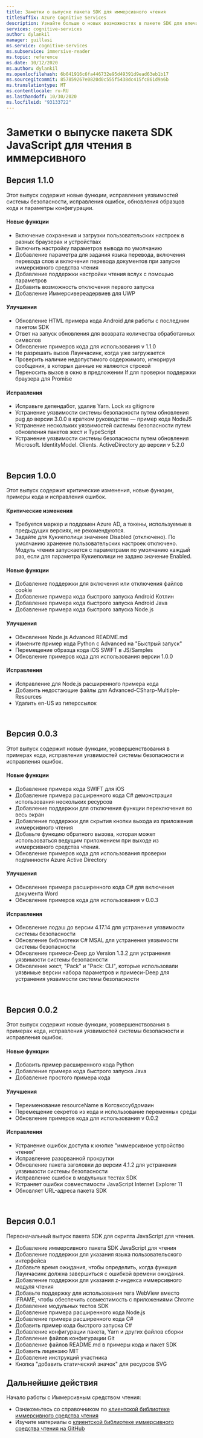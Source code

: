 ```yaml
---
title: Заметки о выпуске пакета SDK для иммерсивного чтения
titleSuffix: Azure Cognitive Services
description: Узнайте больше о новых возможностях в пакете SDK для впечатляющих средств чтения.
services: cognitive-services
author: dylankil
manager: guillasi
ms.service: cognitive-services
ms.subservice: immersive-reader
ms.topic: reference
ms.date: 10/12/2020
ms.author: dylankil
ms.openlocfilehash: 6b041916c6fa446732e95d49391d9ead63eb1b17
ms.sourcegitcommit: 857859267e0820d0c555f5438dc415fc861d9a6b
ms.translationtype: MT
ms.contentlocale: ru-RU
ms.lasthandoff: 10/30/2020
ms.locfileid: "93133722"
---
```

# <a name="immersive-reader-javascript-sdk-release-notes"></a>Заметки о выпуске пакета SDK JavaScript для чтения в иммерсивного

## <a name="version-110"></a>Версия 1.1.0

Этот выпуск содержит новые функции, исправления уязвимостей системы безопасности, исправления ошибок, обновления образцов кода и параметры конфигурации.

#### <a name="new-features"></a>Новые функции

* Включение сохранения и загрузки пользовательских настроек в разных браузерах и устройствах
* Включить настройку параметров вывода по умолчанию
* Добавление параметра для задания языка перевода, включения перевода слов и включения перевода документов при запуске иммерсивного средства чтения
* Добавление поддержки настройки чтения вслух с помощью параметров
* Добавить возможность отключения первого запуска
* Добавление Иммерсивереадервиев для UWP

#### <a name="improvements"></a>Улучшения

* Обновление HTML примера кода Android для работы с последним пакетом SDK
* Ответ на запуск обновления для возврата количества обработанных символов
* Обновление примеров кода для использования v 1.1.0
* Не разрешать вызов Лаунчасинк, когда уже загружается
* Проверить наличие недопустимого содержимого, игнорируя сообщения, в которых данные не являются строкой
* Переносить вызов в окно в предложении If для проверки поддержки браузера для Promise

#### <a name="fixes"></a>Исправления

* Исправьте депендабот, удалив Yarn. Lock из gitignore
* Устранение уязвимости системы безопасности путем обновления pug до версии 3.0.0 в кратком руководстве — пример кода NodeJS
* Устранение нескольких уязвимостей системы безопасности путем обновления пакетов жест и TypeScript
* Устранение уязвимости системы безопасности путем обновления Microsoft. IdentityModel. Clients. ActiveDirectory до версии v 5.2.0

<br>

## <a name="version-100"></a>Версия 1.0.0

Этот выпуск содержит критические изменения, новые функции, примеры кода и исправления ошибок.

#### <a name="breaking-changes"></a>Критические изменения

* Требуется маркер и поддомен Azure AD, а токены, используемые в предыдущих версиях, не рекомендуются.
* Задайте для Кукиеполици значение Disabled (отключено). По умолчанию хранение пользовательских настроек отключено. Модуль чтения запускается с параметрами по умолчанию каждый раз, если для параметра Кукиеполици не задано значение Enabled.

#### <a name="new-features"></a>Новые функции

* Добавление поддержки для включения или отключения файлов cookie
* Добавление примера кода быстрого запуска Android Котлин
* Добавление примера кода быстрого запуска Android Java
* Добавление примера кода быстрого запуска Node.js

#### <a name="improvements"></a>Улучшения

* Обновление Node.js Advanced README.md
* Измените пример кода Python с Advanced на "Быстрый запуск"
* Перемещение образца кода iOS SWIFT в JS/Samples
* Обновление примеров кода для использования версии 1.0.0

#### <a name="fixes"></a>Исправления

* Исправление для Node.js расширенного примера кода
* Добавить недостающие файлы для Advanced-CSharp-Multiple-Resources
* Удалить en-US из гиперссылок

<br>

## <a name="version-003"></a>Версия 0.0.3

Этот выпуск содержит новые функции, усовершенствования в примерах кода, исправления уязвимостей системы безопасности и исправления ошибок.

#### <a name="new-features"></a>Новые функции

* Добавление примера кода SWIFT для iOS
* Добавление примера расширенного кода C# демонстрация использования нескольких ресурсов 
* Добавление поддержки для отключения функции переключения во весь экран
* Добавление поддержки для скрытия кнопки выхода из приложения иммерсивного чтения
* Добавьте функцию обратного вызова, которая может использоваться ведущим приложением при выходе из иммерсивного средства чтения.
* Обновление примеров кода для использования проверки подлинности Azure Active Directory

#### <a name="improvements"></a>Улучшения

* Обновление примера расширенного кода C# для включения документа Word
* Обновление примеров кода для использования v 0.0.3

#### <a name="fixes"></a>Исправления

* Обновление лодаш до версии 4.17.14 для устранения уязвимости системы безопасности
* Обновление библиотеки C# MSAL для устранения уязвимости системы безопасности
* Обновление примеси-Deep до Version 1.3.2 для устранения уязвимости системы безопасности
* Обновление жест, "Pack" и "Pack: CLI", которые использовали уязвимые версии набора параметров и примеси-Deep для устранения уязвимости системы безопасности

<br>

## <a name="version-002"></a>Версия 0.0.2

Этот выпуск содержит новые функции, усовершенствования в примерах кода, исправления уязвимостей системы безопасности и исправления ошибок.

#### <a name="new-features"></a>Новые функции

* Добавить пример расширенного кода Python
* Добавление примера кода быстрого запуска Java
* Добавление простого примера кода

#### <a name="improvements"></a>Улучшения

* Переименование resourceName в Когсвкссубдомаин
* Перемещение секретов из кода и использование переменных среды
* Обновление примеров кода для использования v 0.0.2

#### <a name="fixes"></a>Исправления

* Устранение ошибок доступа к кнопке "иммерсивное устройство чтения"
* Исправление разорванной прокрутки
* Обновление пакета заголовки до версии 4.1.2 для устранения уязвимости системы безопасности
* Исправление ошибок в модульных тестах SDK
* Устраняет ошибки совместимости JavaScript Internet Explorer 11
* Обновляет URL-адреса пакета SDK

<br>

## <a name="version-001"></a>Версия 0.0.1

Первоначальный выпуск пакета SDK для скрипта JavaScript для чтения.

* Добавление иммерсивного пакета SDK JavaScript для чтения
* Добавление поддержки для указания языка пользовательского интерфейса
* Добавьте время ожидания, чтобы определить, когда функция Лаунчасинк должна завершиться с ошибкой времени ожидания.
* Добавление поддержки для указания z-индекса иммерсивного модуля чтения
* Добавьте поддержку для использования тега WebView вместо IFRAME, чтобы обеспечить совместимость с приложениями Chrome
* Добавление модульных тестов SDK
* Добавление примера расширенного кода Node.js
* Добавление примера расширенного кода C#
* Добавить пример кода быстрого запуска C#
* Добавление конфигурации пакета, Yarn и других файлов сборки
* Добавление файлов конфигурации Git
* Добавление файлов README.md в примеры кода и пакет SDK
* Добавить лицензию MIT
* Добавление инструкций участника
* Кнопка "добавить статический значок" для ресурсов SVG

## <a name="next-steps"></a>Дальнейшие действия

Начало работы с Иммерсивным средством чтения:

* Ознакомьтесь со справочником по [клиентской библиотеке иммерсивного средства чтения](./reference.md)
* Изучите материалы о [клиентской библиотеке иммерсивного средства чтения на GitHub](https://github.com/microsoft/immersive-reader-sdk)
